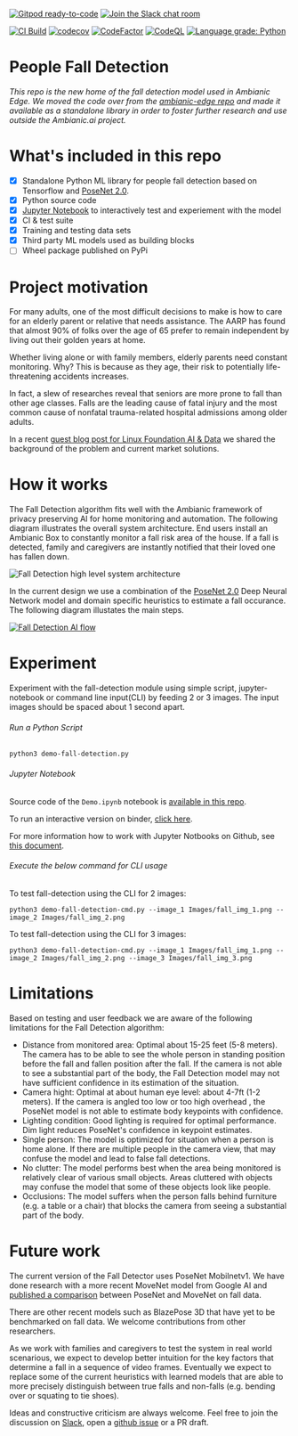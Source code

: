 [![Gitpod ready-to-code](https://img.shields.io/badge/Gitpod-ready--to--code-blue?logo=gitpod)](https://gitpod.io/#https://github.com/ambianic/fall-detection)
[![Join the Slack chat room](https://img.shields.io/badge/Slack-Join%20the%20chat%20room-blue)](https://join.slack.com/t/ambianicai/shared_invite/zt-eosk4tv5-~GR3Sm7ccGbv1R7IEpk7OQ)

[![CI Build](https://github.com/ambianic/fall-detection/actions/workflows/pythonpackage.yml/badge.svg)](https://github.com/ambianic/fall-detection/actions/workflows/pythonpackage.yml)
[![codecov](https://codecov.io/gh/ambianic/ambianic-edge/branch/master/graph/badge.svg?token=JJlxaW5flS)](https://codecov.io/gh/ambianic/ambianic-fall-detection)
[![CodeFactor](https://www.codefactor.io/repository/github/ambianic/fall-detection/badge)](https://www.codefactor.io/repository/github/ambianic/fall-detection)
[![CodeQL](https://github.com/ambianic/fall-detection/actions/workflows/codeql-analysis.yml/badge.svg)](https://github.com/ambianic/fall-detection/actions/workflows/codeql-analysis.yml)
[![Language grade: Python](https://img.shields.io/lgtm/grade/python/g/ambianic/ambianic-fall-detection.svg?logo=lgtm&logoWidth=18)](https://lgtm.com/projects/g/ambianic/fall-detection/context:python)


# People Fall Detection

_This repo is the new home of the fall detection model used in Ambianic Edge. We moved the code over from the [ambianic-edge repo](https://github.com/ambianic/ambianic-edge/blob/master/src/ambianic/pipeline/ai/fall_detect.py) and made it available as a standalone library in order to foster further research and use outside the Ambianic.ai project._

# What's included in this repo

- [x] Standalone Python ML library for people fall detection based on Tensorflow and [PoseNet 2.0](https://github.com/tensorflow/tfjs-models/tree/master/posenet).
- [X] Python source code 
- [x] [Jupyter Notebook](https://mybinder.org/v2/gh/ambianic/fall-detection/main?filepath=Demo.ipynb) to interactively test and experiement with the model
- [x] CI & test suite
- [x] Training and testing data sets
- [x] Third party ML models used as building blocks
- [ ] Wheel package published on PyPi 

# Project motivation

For many adults, one of the most difficult decisions to make is how to care for an elderly parent or relative that needs assistance. The AARP has found that almost 90% of folks over the age of 65 prefer to remain independent by living out their golden years at home. 

Whether living alone or with family members, elderly parents need constant monitoring. Why? This is because as they age, their risk to potentially life-threatening accidents increases. 

In fact, a slew of researches reveal that seniors are more prone to fall than other age classes. Falls are the leading cause of fatal injury and the most common cause of nonfatal trauma-related hospital admissions among older adults.

In a recent [guest blog post for Linux Foundation AI & Data](https://lfaidata.foundation/blog/2021/01/14/people-fall-detection-via-privacy-preserving-ai/) we shared the background of the problem and current market solutions.

# How it works

The Fall Detection algorithm fits well with the Ambianic framework of privacy preserving AI for home monitoring and automation. The following diagram illustrates the overall system architecture. 
End users install an Ambianic Box to constantly monitor a fall risk area of the house. If a fall is detected, family and caregivers are instantly notified that their loved one has fallen down.

![Fall Detection high level system architecture](https://user-images.githubusercontent.com/2234901/112542950-25d6d300-8d83-11eb-9048-feabd64de22d.png)

In the current design we use a combination of the [PoseNet 2.0](https://github.com/tensorflow/tfjs-models/tree/master/posenet) Deep Neural Network model and domain specific heuristics to estimate a fall occurance. The following diagram illustates the main steps.

[![Fall Detection AI flow](https://user-images.githubusercontent.com/2234901/112545190-ea89d380-8d85-11eb-8e2c-7a6b104d159e.png)](https://drive.google.com/file/d/1sr2OcEWsGzoxJb4PwCIXOuEo7a5ubAxG/view?usp=sharing)

# Experiment

Experiment with the fall-detection module using simple script, jupyter-notebook or command line input(CLI) by feeding 2 or 3 images. The input images should be spaced about 1 second apart.

###### Run a Python Script

```
python3 demo-fall-detection.py
```

###### Jupyter Notebook

Source code of the `Demo.ipynb` notebook is [available in this repo](./Demo.ipynb).

To run an interactive version on binder, [click here](https://mybinder.org/v2/gh/ambianic/fall-detection/main?filepath=Demo.ipynb).

For more information how to work with Jupyter Notbooks on Github, see [this document](https://docs.github.com/en/github/managing-files-in-a-repository/working-with-non-code-files/working-with-jupyter-notebook-files-on-github).

###### Execute the below command for CLI usage

To test fall-detection using the CLI for 2 images:

```
python3 demo-fall-detection-cmd.py --image_1 Images/fall_img_1.png --image_2 Images/fall_img_2.png
```

To test fall-detection using the CLI for 3 images:

```
python3 demo-fall-detection-cmd.py --image_1 Images/fall_img_1.png --image_2 Images/fall_img_2.png --image_3 Images/fall_img_3.png
```

# Limitations

Based on testing and user feedback we are aware of the following limitations for the Fall Detection algorithm:

- Distance from monitored area: Optimal about 15-25 feet (5-8 meters). The camera has to be able to see the whole person in standing position before the fall and fallen position after the fall. If the camera is not able to see a substantial part of the body, the Fall Detection model may not have sufficient confidence in its estimation of the situation.
- Camera hight: Optimal at about human eye level: about 4-7ft (1-2 meters). If the camera is angled too low or too high overhead , the PoseNet model is not able to estimate body keypoints with confidence.
- Lighting condition: Good lighting is required for optimal performance. Dim light reduces PoseNet's confidence in keypoint estimates.
- Single person: The model is optimized for situation when a person is home alone. If there are multiple people in the camera view, that may confuse the model and lead to false fall detections.
- No clutter: The model performs best when the area being monitored is relatively clear of various small objects. Areas cluttered with objects may confuse the model that some of these objects look like people.
- Occlusions: The model suffers when the person falls behind furniture (e.g. a table or a chair) that blocks the camera from seeing a substantial part of the body.

# Future work

The current version of the Fall Detector uses PoseNet Mobilnetv1. We have done research with a more recent MoveNet model from Google AI and [published a comparison](https://blog.ambianic.ai/2021/09/02/movenet-vs-posenet-person-fall-detection.html) between PoseNet and MoveNet on fall data.

There are other recent models such as BlazePose 3D that have yet to be benchmarked on fall data. We welcome contributions from other researchers.

As we work with families and caregivers to test the system in real world scenarious, we expect to develop better intuition for the key factors that determine a fall in a sequence of video frames. 
Eventually we expect to replace some of the current heuristics with learned models that are able to more precisely distinguish between true falls and non-falls (e.g. bending over or squating to tie shoes).

Ideas and constructive criticism are always welcome. Feel free to join the discussion on [Slack](https://ambianicai.slack.com/join/shared_invite/zt-eosk4tv5-~GR3Sm7ccGbv1R7IEpk7OQ#/), open a [github issue](https://github.com/ambianic/fall-detection/issues) or a PR draft.
